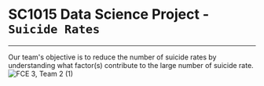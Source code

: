 # SC1015 Data Science Project - `Suicide Rates`
----------------
Our team's objective is to reduce the number of suicide rates by understanding what factor(s) contribute to the large number of suicide rate.
![FCE 3, Team 2 (1)](https://github.com/UsamaBafana/SC1015/assets/63994902/8ca7f055-36c0-4021-9da0-91032c290ed6)





